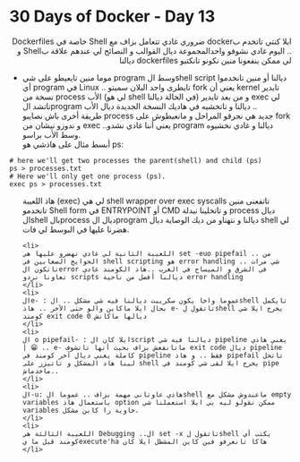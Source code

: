 # 30 Days of Docker - Day 13

<div dir="rtl">
    ايلا كنتي تاتخدم بdocker ضروري غادي تتعامل بزاف مع Shell خاصة في Dockerfiles .. اليوم غادي نشوفو واحدالمجموعة ديال القوالب و النصائح لي عندهم علاقة بShell و لي ممكن ينفعونا منين نكونو تانكتبو dockerfiles ديالنا
</div>

<div dir="ltr"><ul>
    <li>موما منين تايعيطو على شي program وسط الshell script ديالنا أو منين تانخدموا أي program في Linux .. تايطرى واحد البلان سميتو fork يعني أن kernel تايدير نسخة من process اﻷب (لي هو shell في الحالة ديالنا) و من بعد تايدير exec لي تاتشد الprogram ديالنا و تاتخشيه في هاديك النسخة الجديدة ديال الأب ..<br>
    طريقة أخرى باش نصايبو process جديد هي نحرقو المراحل و مانعيطوش على fork و ندوزو نيشان من exec ..يعني أننا غادي نشدو program ديالنا و غادي نخشيوه وسط الأب براسو.<br></li>
    أبسط مثال على هاذشي هو ps:<br>
    <ul>
</div>

    # here we'll get two processes the parent(shell) and child (ps)
    ps > processes.txt
    # Here we'll only get one process (ps). 
    exec ps > processes.txt

<div dir="ltr"><ul>
    هاذ اللعيبة (exec) لي هي shell wrapper over exec syscalls تاتفعنى منين تانخدمو Shell form في ENTRYPOINT أو CMD و تاتخلينا نبدلة process ديال الshell بالprocess ديال الprogram ديالنا و نتهناو من ديك الوصاية ديال shell لي هضرنا عليها في البوسط لي فات.

    <li>
    اللعيبة الثانية لي غادي نهضرو عليها هي set -euo pipefail .. من الحوايج الصعابين في shell scripting هو error handling .. شي مرات تاتكون الerror في الشرق و الميساج في الغرب ..هاذ الكومند غادي تعاونا نردو scripts ديالنا أفضل من ناحية error handling
    </li>
    <li>
    الe- : عموما واخا يكون سكريبت ديالنا فيه شي مشكل .. الshell تايكمل بحال ايلا ماكاين والو حتى الآخر .. هاذ e- تاتقول لshell يخرج ايلا شي كومند exit code ديالها ماكانش 0
    </li>
    <li>
    ال o pipefail- : ايلا كان الscript ديالنا فيه شي pipeline يعني هاذي | 😁 .. e- ماتانفعش بزاف بحيث أنها تاتشوف exit code ديال pipeline كاملة يعني ديال آخر كومند في pipeline فقط .. و هاذ pipefail تاتحل لينا هاذ المشكل و تاتبزز على shell يخرج ايلا لقى شي كومند في pipe ماخدماش..
    </li>
    <li>
    ال-u: هاذي عاوتاني مهمة بزاف .. عموما الshell ماعندوش مشكل مع empty variables باستعمال هاذ option ممكن نقولو ليه بي ايلا استعملنا شي variables خاوية را كاين مشكل.
    </li>
    <li>
    اللعيبة الثالثة هي Debugging ..ال set -x تاتقول لshell يكتب أي كومند قبل ما يexecute'ha هاكا تانعرفو فين كاين المشطل ايلا كان
    </li>

</ul></div>